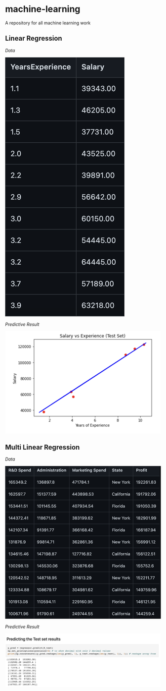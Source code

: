 # machine-learning

A repository for all machine learning work

## Linear Regression

_Data_

![Salary Data](salary_data.png)

_Predictive Result_

![Salary Predictive Chart](salary_linear_regression.png)

## Multi Linear Regression

_Data_

![](startup_data.png)

_Predictive Result_

![Startup Predictive Chart](startup_multi_linear_regression.png)
